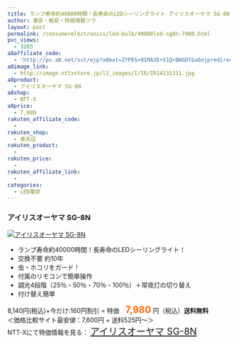 ```yaml
---
title: ランプ寿命約40000時間！長寿命のLEDシーリングライト アイリスオーヤマ SG-8N 特価7,980円！送料無料！
author: 激安・格安・特価情報ツウ
layout: post
permalink: /consumerelectronics/led-bulb/40000led-sg8n-7980.html
pvc_views:
  - 3203
a8affiliate_code:
  - 'http://px.a8.net/svt/ejp?a8mat=ZYP6S+8IMA3E+S1Q+BWGDT&a8ejpredirect=http://nttxstore.jp/_II_IR14131311'
a8image_link:
  - http://image.nttxstore.jp/l2_images/I/IR/IR14131311.jpg
a8product:
  - アイリスオーヤマ SG-8N
a8shop:
  - NTT-X
a8price:
  - 7,980
rakuten_affiliate_code:
  - 
rakuten_shop:
  - 楽天店
rakuten_product:
  - 
rakuten_price:
  - 
rakuten_affiliate_link:
  - 
categories:
  - LED電球
---
```

### アイリスオーヤマ SG-8N

<div class="img-bg2 img_L">
  <a title="アイリスオーヤマ SG-8N" href="http://px.a8.net/svt/ejp?a8mat=ZYP6S+8IMA3E+S1Q+BWGDT&a8ejpredirect=http://nttxstore.jp/_II_IR14131311" target="_blank"><img src="http://i1.wp.com/image.nttxstore.jp/l2_images/I/IR/IR14131311.jpg?resize=120%2C120" border="0" alt="アイリスオーヤマ SG-8N" style="border: 0pt none;" data-recalc-dims="1" /></a>
</div>

<!--more-->

  * ランプ寿命約40000時間！長寿命のLEDシーリングライト！
  * 交換不要 約10年
  * 虫・ホコリをガード！
  * 付属のリモコンで簡単操作
  * 調光4段階（25％・50％・70％・100％）＋常夜灯の切り替え
  * 付け替え簡単

8,140円(税込)+今だけ:160円割引 = 特価　<span style="color: #ff6600; font-size: 150%;"><strong>7,980</strong></span> 円（税込）**送料無料**  
＜価格比較サイト最安値：7,600円 + 送料525円～＞  
NTT-Xにて特価情報を見る： <span style="font-size: 150%;"><a href="http://px.a8.net/svt/ejp?a8mat=ZYP6S+8IMA3E+S1Q+BWGDT&a8ejpredirect=http://nttxstore.jp/_II_IR14131311" target="_blank">アイリスオーヤマ SG-8N</a></span>
